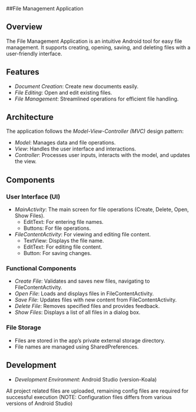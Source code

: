 ##File Management Application

## Overview

The File Management Application is an intuitive Android tool for easy file management. It supports creating, opening, saving, and deleting files with a user-friendly interface. 

## Features

- *Document Creation*: Create new documents easily.
- *File Editing*: Open and edit existing files.
- *File Management*: Streamlined operations for efficient file handling.

## Architecture

The application follows the *Model-View-Controller (MVC)* design pattern:

- *Model*: Manages data and file operations.
- *View*: Handles the user interface and interactions.
- *Controller*: Processes user inputs, interacts with the model, and updates the view.

## Components

### User Interface (UI)

- *MainActivity*: The main screen for file operations (Create, Delete, Open, Show Files).
  - EditText: For entering file names.
  - Buttons: For file operations.
- *FileContentActivity*: For viewing and editing file content.
  - TextView: Displays the file name.
  - EditText: For editing file content.
  - Button: For saving changes.

### Functional Components

- *Create File*: Validates and saves new files, navigating to FileContentActivity.
- *Open File*: Loads and displays files in FileContentActivity.
- *Save File*: Updates files with new content from FileContentActivity.
- *Delete File*: Removes specified files and provides feedback.
- *Show Files*: Displays a list of all files in a dialog box.

### File Storage

- Files are stored in the app’s private external storage directory.
- File names are managed using SharedPreferences.

## Development

- *Development Environment*: Android Studio (version-Koala)

All project related files are uploaded, remaining config files are required for successful execution
(NOTE: Configuration files differs from various versions of Android Studio)
